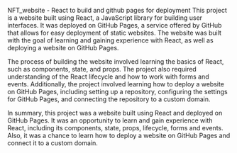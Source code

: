 NFT_website - React to build and github pages for deployment
This project is a website built using React, a JavaScript library for building user interfaces. It was deployed on GitHub Pages, a service offered by GitHub that allows for easy deployment of static websites. The website was built with the goal of learning and gaining experience with React, as well as deploying a website on GitHub Pages.

The process of building the website involved learning the basics of React, such as components, state, and props. The project also required understanding of the React lifecycle and how to work with forms and events. Additionally, the project involved learning how to deploy a website on GitHub Pages, including setting up a repository, configuring the settings for GitHub Pages, and connecting the repository to a custom domain.

In summary, this project was a website built using React and deployed on GitHub Pages. It was an opportunity to learn and gain experience with React, including its components, state, props, lifecycle, forms and events. Also, it was a chance to learn how to deploy a website on GitHub Pages and connect it to a custom domain.
